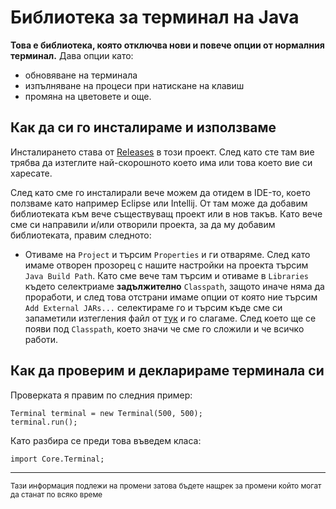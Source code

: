 # Библиотека за терминал на Java
**Това е библиотека, която отключва нови и повече опции от нормалния терминал.**
Дава опции като: 
- обновяване на терминала
- изпълняване на процеси при натискане на клавиш
- промяна на цветовете
и още.

## Как да си го инсталираме и използваме
Инсталирането става от [Releases](https://github.com/TMG8047KG/Terminal-Lib/releases) в този проект.
След като сте там вие трябва да изтеглите най-скорошното което има или това което вие си харесате.

След като сме го инсталирали вече можем да отидем в IDE-то, което ползваме като например Eclipse или Intellij.
От там може да добавим библиотеката към вече съществуващ проект или в нов такъв. Като вече сме си направили и/или отворили проекта,
за да му добавим библиотеката, правим следното:
- Отиваме на `Project` и търсим `Properties` и ги отваряме. След като имаме отворен прозорец с нашите настройки на проекта търсим `Java Build Path`. 
Като сме вече там търсим и отиваме в `Libraries` където селектриаме **задължително** `Classpath`, защото иначе няма да проработи, и след това отстрани имаме опции от която
ние търсим `Add External JARs...` селектираме го и търсим къде сме си запаметили изтегления файл от [тук](https://github.com/TMG8047KG/Terminal-Lib/releases) и го слагаме.
След което ще се появи под `Classpath`, което значи че сме го сложили и че всичко работи.

## Как да проверим и декларираме терминала си
Проверката я правим по следния пример:
```
Terminal terminal = new Terminal(500, 500);
terminal.run();
```
Като разбира се преди това въведем класа:
```
import Core.Terminal;
```

---
<sub>Тази информация подлежи на промени затова бъдете нащрек за промени който могат да станат по всяко време</sub>
